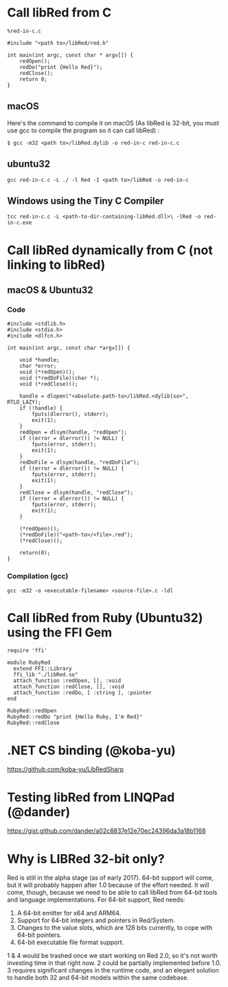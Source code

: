 # Call libRed from C 

`%red-in-c.c`
```redc
#include "<path to>/libRed/red.h"

int main(int argc, const char * argv[]) {
    redOpen();
    redDo("print {Hello Red}");
    redClose();
    return 0;
}
```

## macOS
Here's the command to compile it on macOS (As libRed is 32-bit, you must use gcc to compile the program so it can call libRed) :

```red
$ gcc -m32 <path to>/libRed.dylib -o red-in-c red-in-c.c
```

## ubuntu32

```red
gcc red-in-c.c -L ./ -l Red -I <path to>/libRed -o red-in-c
```

## Windows using the Tiny C Compiler

```red
tcc red-in-c.c -L <path-to-dir-containing-libRed.dll>\ -lRed -o red-in-c.exe
```

# Call libRed dynamically from C (not linking to libRed)

## macOS & Ubuntu32

### Code
```redc
#include <stdlib.h>
#include <stdio.h>
#include <dlfcn.h>

int main(int argc, const char *argv[]) {
    
    void *handle;
    char *error;
    void (*redOpen)();
    void (*redDoFile)(char *);
    void (*redClose)();
    
    handle = dlopen("<absolute-path-to>/libRed.<dylib|so>", RTLD_LAZY);
    if (!handle) {
        fputs(dlerror(), stderr);
        exit(1);
    }
    redOpen = dlsym(handle, "redOpen");
    if ((error = dlerror()) != NULL) {
        fputs(error, stderr);
        exit(1);
    } 
    redDoFile = dlsym(handle, "redDoFile");
    if ((error = dlerror()) != NULL) {
        fputs(error, stderr);
        exit(1);
    } 
    redClose = dlsym(handle, "redClose");
    if ((error = dlerror()) != NULL) {
        fputs(error, stderr);
        exit(1);
    } 
    
    (*redOpen)();
    (*redDoFile)("<path-to>/<file>.red");
    (*redClose)();
    
    return(0);
}
```
### Compilation (gcc)
```redtext
gcc -m32 -o <executable-filename> <source-file>.c -ldl

```
# Call libRed from Ruby (Ubuntu32) using the FFI Gem

```redruby
require 'ffi'

module RubyRed
  extend FFI::Library
  ffi_lib "./libRed.so"
  attach_function :redOpen, [], :void
  attach_function :redClose, [], :void
  attach_function :redDo, [ :string ], :pointer
end

RubyRed::redOpen
RubyRed::redDo "print {Hello Ruby, I'm Red}"
RubyRed::redClose
```

# .NET CS binding (@koba-yu)

https://github.com/koba-yu/LibRedSharp

# Testing libRed from LINQPad (@dander)

https://gist.github.com/dander/a02c8837e12e70ec24396da3a18b1168

# Why is LIBRed 32-bit only?

Red is still in the alpha stage (as of early 2017). 64-bit support will come, but it will probably happen after 1.0 because of the effort needed. It will come, though, because we need to be able to call libRed from 64-bit tools and language implementations. For 64-bit support, Red needs:

1. A 64-bit emitter for x64 and ARM64.
2. Support for 64-bit integers and pointers in Red/System.
3. Changes to the value slots, which are 128 bits currently, to cope with 64-bit pointers.
4. 64-bit executable file format support.

1 & 4 would be trashed once we start working on Red 2.0, so it's not worth investing time in that right now. 2 could be partially implemented before 1.0. 3 requires significant changes in the runtime code, and an elegant solution to handle both 32 and 64-bit models within the same codebase.